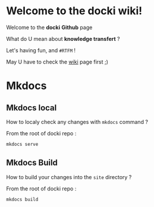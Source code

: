 # Welcome to the docki wiki!

Welcome to the **docki** **Github** page

What do U mean about **knowledge transfert** ?

Let's having fun, and ``#RTFM`` !

May U have to check the [wiki](https://sboistel.github.io/docki/) page first ;)

# Mkdocs

## Mkdocs local
How to localy check any changes with `mkdocs` command ? 

From the root of docki repo :

```bash
mkdocs serve
```

## Mkdocs Build
How to build your changes into the `site` directory ?

From the root of docki repo :

```bash
mkdocs build
```
